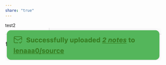 ```yaml
---
share: "true"
---
```


test2
![Pasted image 20250307151401.png](Pasted%20image%2020250307151401.png)